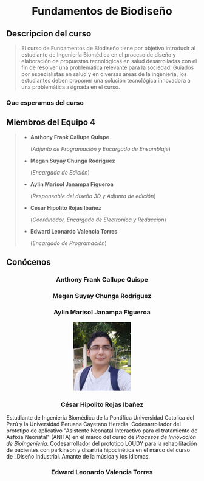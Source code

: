 # <p align="center"> Fundamentos de Biodiseño </p>

## Descripcion del curso

> El curso de Fundamentos de Biodiseño tiene por objetivo introducir al estudiante de Ingeniería Biomédica en el proceso de diseño y elaboración de propuestas tecnológicas en salud desarrolladas con el fin de resolver una problemática relevante para la sociedad. Guiados por especialistas en salud y en diversas areas de la ingenieria, los estudiantes deben proponer una solución tecnológica innovadora a una problemática asignada en el curso.
### Que esperamos del curso
>
## Miembros del Equipo 4

> * **Anthony Frank Callupe Quispe**
>
>   (_Adjunto de Programación y Encargado de Ensamblaje_)
>   
> * **Megan Suyay Chunga Rodriguez**
>
>   (_Encargada de Edición_)
>   
> * **Aylin Marisol Janampa Figueroa**
>
>   (_Responsable del diseño 3D y Adjunta de edición_)
>   
> * **César Hipolito Rojas Ibañez**
>
>   (_Coordinador, Encargado de Electrónica y Redacción_)
>   
> * **Edward Leonardo Valencia Torres**
>
>   (_Encargado de Programación_)
>
## Conócenos
### <p align="center"> Anthony Frank Callupe Quispe </p>
### <p align="center"> Megan Suyay Chunga Rodriguez </p>
### <p align="center"> Aylin Marisol Janampa Figueroa </p>
<p align="center"> <img src=https://github.com/AylinMar/FunbioGrupo4/blob/f51ed3fa2172d41d05a216b60724b6b404b5dd90/Fotos%20del%20Equipo/foto%20Cesar.jpg width="30%"> </p>

### <p align="center"> César Hipolito Rojas Ibañez </p> 
Estudiante de Ingenieria Biomédica de la Pontifica Universidad Catolica del Perú y la Universidad Peruana Cayetano Heredia. Codesarrollador del prototipo de aplicativo "Asistente Neonatal Interactivo para el tratamiento de Asfixia Neonatal" (ANITA) en el marco del curso de _Procesos de Innovación de Bioingenieria_. Codesarrollador del prototipo LOUDY para la rehabilitación de pacientes con parkinson y disartria hipocinética en el marco del curso de _Diseño Industrial. Amante de la música y los idiomas. 
### <p align="center"> Edward Leonardo Valencia Torres </p>
